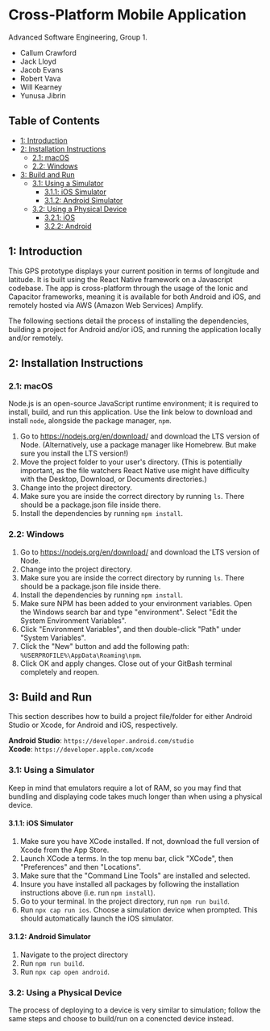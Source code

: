 # Cross-Platform Mobile Application

Advanced Software Engineering, Group 1.  

- Callum Crawford
- Jack Lloyd
- Jacob Evans
- Robert Vava
- Will Kearney
- Yunusa Jibrin

## Table of Contents

- [1: Introduction](#1-introduction)
- [2: Installation Instructions](#2-installation-instructions)
  * [2.1: macOS](#21-macos)
  * [2.2: Windows](#22-windows)
- [3: Build and Run](#3-build-and-run)
  * [3.1: Using a Simulator](#31-using-a-simulator)
    + [3.1.1: iOS Simulator](#311-ios-simulator)
    + [3.1.2: Android Simulator](#312-android-simulator)
  * [3.2: Using a Physical Device](#32-using-a-physical-device)
    + [3.2.1: iOS](#321-ios)
    + [3.2.2: Android](#322-android)

## 1: Introduction

This GPS prototype displays your current position in terms of longitude and latitude. It is built using the React Native framework on a Javascript codebase. The app is cross-platform through the usage of the Ionic and Capacitor frameworks, meaning it is available for both Android and iOS, and remotely hosted via AWS (Amazon Web Services) Amplify.

The following sections detail the process of installing the dependencies, building a project for Android and/or iOS, and running the application locally and/or remotely.

## 2: Installation Instructions

### 2.1: macOS

Node.js is an open-source JavaScript runtime environment; it is required to install, build, and run this application. Use the link below to download and install `node`, alongside the package manager, `npm`.

1. Go to https://nodejs.org/en/download/ and download the LTS version of Node. (Alternatively, use a package manager like Homebrew. But make sure you install the LTS version!)
2. Move the project folder to your user's directory. (This is potentially important, as the file watchers React Native use might have difficulty with the Desktop, Download, or Documents directories.)
3. Change into the project directory.
4. Make sure you are inside the correct directory by running ```ls```. There should be a package.json file inside there.
5. Install the dependencies by running ```npm install```.

### 2.2: Windows

1. Go to https://nodejs.org/en/download/ and download the LTS version of Node.
2. Change into the project directory.
3. Make sure you are inside the correct directory by running ```ls```. There should be a package.json file inside there.
4. Install the dependencies by running ```npm install```.
5. Make sure NPM has been added to your environment variables. Open the Windows search bar and type "environment". Select "Edit the System Environment Variables".
6. Click "Environment Variables", and then double-click "Path" under "System Variables".
7. Click the "New" button and add the following path: ```%USERPROFILE%\AppData\Roaming\npm```.
8. Click OK and apply changes. Close out of your GitBash terminal completely and reopen.

## 3: Build and Run

This section describes how to build a project file/folder for either Android Studio or Xcode, for Android and iOS, respectively.

**Android Studio**: `https://developer.android.com/studio`  
**Xcode**: `https://developer.apple.com/xcode`

### 3.1: Using a Simulator

Keep in mind that emulators require a lot of RAM, so you may find that bundling and displaying code takes much longer than when using a physical device.

#### 3.1.1: iOS Simulator

1. Make sure you have XCode installed. If not, download the full version of Xcode from the App Store.
2. Launch XCode a terms. In the top menu bar, click "XCode", then "Preferences" and then "Locations".
3. Make sure that the "Command Line Tools" are installed and selected.
4. Insure you have installed all packages by following the installation instructions above (i.e. run ```npm install```).
5. Go to your terminal. In the project directory, run ```npm run build```.
6. Run ```npx cap run ios```. Choose a simulation device when prompted. This should automatically launch the iOS simulator.

#### 3.1.2: Android Simulator

1. Navigate to the project directory
2. Run ```npm run build```.
3. Run ```npx cap open android```.

### 3.2: Using a Physical Device

The process of deploying to a device is very similar to simulation; follow the same steps and choose to build/run on a conencted device instead.